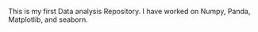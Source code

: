 This is my first Data analysis Repository. 
I have worked on Numpy, Panda, Matplotlib, and seaborn. 
